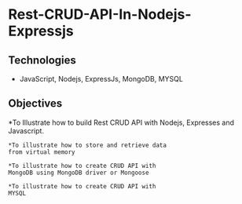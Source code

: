 # Rest-CRUD-API-In-Nodejs-Expressjs
## Technologies
* JavaScript, Nodejs, ExpressJs, MongoDB, 
 MYSQL
## Objectives

*To Illustrate how to build Rest CRUD API
with Nodejs, Expresses and Javascript.
```codes in index.js
*To illustrate how to store and retrieve data
from virtual memory

*To illustrate how to create CRUD API with 
MongoDB using MongoDB driver or Mongoose

*To illustrate how to create CRUD API with
MYSQL
